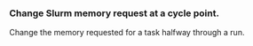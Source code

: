 ### Change Slurm memory request at a cycle point.
Change the memory requested for a task halfway through a run.

